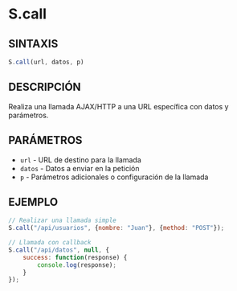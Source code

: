 # S.call

## SINTAXIS
```javascript
S.call(url, datos, p)
```

## DESCRIPCIÓN
Realiza una llamada AJAX/HTTP a una URL específica con datos y parámetros.

## PARÁMETROS
- `url` - URL de destino para la llamada
- `datos` - Datos a enviar en la petición
- `p` - Parámetros adicionales o configuración de la llamada

## EJEMPLO
```javascript
// Realizar una llamada simple
S.call("/api/usuarios", {nombre: "Juan"}, {method: "POST"});

// Llamada con callback
S.call("/api/datos", null, {
    success: function(response) {
        console.log(response);
    }
});
```